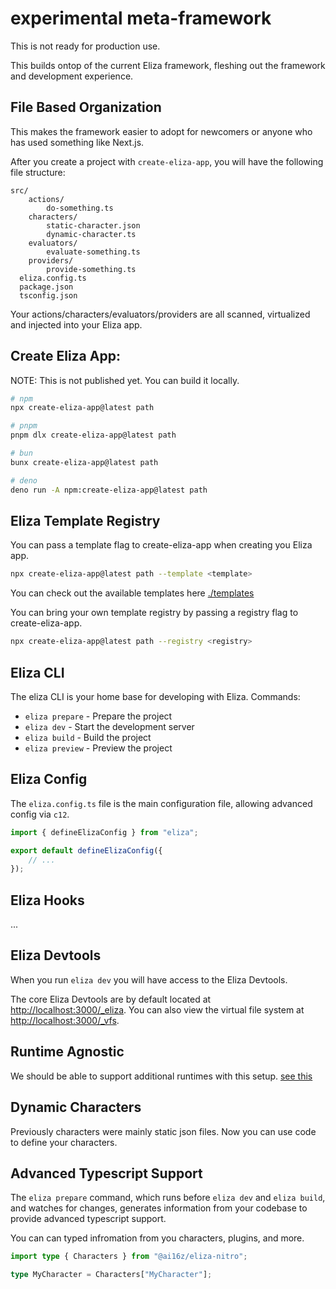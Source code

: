 # experimental meta-framework

This is not ready for production use.

This builds ontop of the current Eliza framework, fleshing out the framework and development experience.

## File Based Organization

This makes the framework easier to adopt for newcomers or anyone who has used something like Next.js.

After you create a project with `create-eliza-app`, you will have the following file structure:

```
src/
    actions/
        do-something.ts
    characters/
        static-character.json
        dynamic-character.ts
    evaluators/
        evaluate-something.ts
    providers/
        provide-something.ts
  eliza.config.ts
  package.json
  tsconfig.json
```

Your actions/characters/evaluators/providers are all scanned, virtualized and injected into your Eliza app.

## Create Eliza App:

NOTE: This is not published yet. You can build it locally.

<!-- automd:pm-x version="latest" name="create-eliza-app" args="path" <flags>" -->

```sh
# npm
npx create-eliza-app@latest path

# pnpm
pnpm dlx create-eliza-app@latest path

# bun
bunx create-eliza-app@latest path

# deno
deno run -A npm:create-eliza-app@latest path
```

<!-- /automd -->

## Eliza Template Registry

You can pass a template flag to create-eliza-app when creating you Eliza app.

```sh
npx create-eliza-app@latest path --template <template>
```

You can check out the available templates here [./templates](./templates)

You can bring your own template registry by passing a registry flag to create-eliza-app.

```sh
npx create-eliza-app@latest path --registry <registry>
```

## Eliza CLI

The eliza CLI is your home base for developing with Eliza.
Commands:

-   `eliza prepare` - Prepare the project
-   `eliza dev` - Start the development server
-   `eliza build` - Build the project
-   `eliza preview` - Preview the project

## Eliza Config

The `eliza.config.ts` file is the main configuration file, allowing advanced config via `c12`.

```ts
import { defineElizaConfig } from "eliza";

export default defineElizaConfig({
    // ...
});
```

## Eliza Hooks

...

## Eliza Devtools

When you run `eliza dev` you will have access to the Eliza Devtools.

The core Eliza Devtools are by default located at [http://localhost:3000/\_eliza](http://localhost:3000/_eliza).
You can also view the virtual file system at [http://localhost:3000/\_vfs](http://localhost:3000/_vfs).

## Runtime Agnostic

We should be able to support additional runtimes with this setup. [see this](https://nitro.build/deploy)

## Dynamic Characters

Previously characters were mainly static json files. Now you can use code to define your characters.

## Advanced Typescript Support

The `eliza prepare` command, which runs before `eliza dev` and `eliza build`, and watches for changes, generates information from your codebase to provide advanced typescript support.

You can can typed infromation from you characters, plugins, and more.

```ts
import type { Characters } from "@ai16z/eliza-nitro";

type MyCharacter = Characters["MyCharacter"];
```

